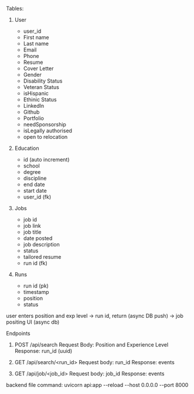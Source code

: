 Tables:
1. User
    - user_id
    - First name
    - Last name
    - Email
    - Phone
    - Resume
    - Cover Letter
    - Gender
    - Disability Status
    - Veteran Status
    - isHispanic
    - Ethinic Status
    - LinkedIn 
    - Github
    - Portfolio
    - needSponsorship
    - isLegally authorised
    - open to relocation

2. Education
    - id (auto increment)
    - school
    - degree
    - discipline
    - end date
    - start date
    - user_id (fk)

3. Jobs
    - job id
    - job link
    - job title
    - date posted
    - job description
    - status
    - tailored resume
    - run id (fk)

4. Runs
    - run id (pk)
    - timestamp
    - position
    - status

user enters position and exp level -> run id, return (async DB push) -> job positing UI (async db)


Endpoints
1. POST /api/search
Request Body: Position and Experience Level
Response: run_id (uuid)

2. GET /api/search/<run_id>
Request body: run_id
Response: events

3. GET /api/job/<job_id>
Request body: job_id
Response: events

backend file command: uvicorn api:app --reload --host 0.0.0.0 --port 8000
